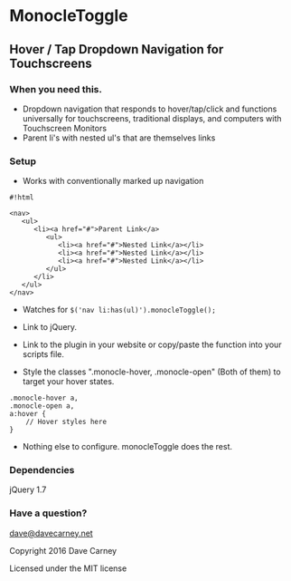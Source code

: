 # MonocleToggle #

## Hover / Tap Dropdown Navigation for Touchscreens ##

### When you need this. ###

* Dropdown navigation that responds to hover/tap/click and functions universally for touchscreens, traditional displays, and computers with Touchscreen Monitors
* Parent li's with nested ul's that are themselves links


### Setup ###

* Works with conventionally marked up navigation
```
#!html

<nav>
   <ul>
      <li><a href="#">Parent Link</a>
         <ul>
            <li><a href="#">Nested Link</a></li>
            <li><a href="#">Nested Link</a></li>
            <li><a href="#">Nested Link</a></li>
         </ul>
      </li>
   </ul>
</nav>

```


* Watches for
    `$('nav li:has(ul)').monocleToggle();`

* Link to jQuery.
* Link to the plugin in your website or copy/paste the function into your scripts file.
* Style the classes ".monocle-hover, .monocle-open" (Both of them) to target your hover states.

```
.monocle-hover a,
.monocle-open a,
a:hover {
    // Hover styles here
}
```

* Nothing else to configure. monocleToggle does the rest.


### Dependencies ###
jQuery 1.7


### Have a question? ###

dave@davecarney.net

Copyright 2016 Dave Carney

Licensed under the MIT license